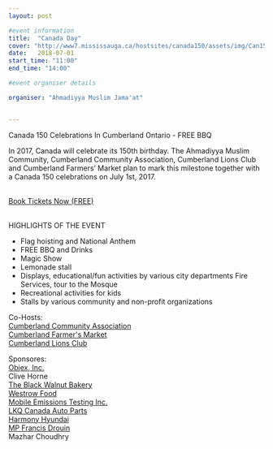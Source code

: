 ```yaml
---
layout: post

#event information
title:  "Canada Day"
cover: "http://www7.mississauga.ca/hostsites/canada150/assets/img/Can150intro.jpg"
date:   2018-07-01
start_time: "11:00"
end_time: "14:00"

#event organiser details

organiser: "Ahmadiyya Muslim Jama'at"


---
```


Canada 150 Celebrations In Cumberland Ontario - FREE BBQ

In 2017, Canada will celebrate its 150th birthday. The Ahmadiyya Muslim Community, Cumberland Community Association, Cumberland Lions Club and Cumberland Farmers’ Market plan to mark this milestone together with a Canada 150 celebrations on July 1st, 2017. 

<br/>
<a href="https://www.eventbrite.ca/e/canada-150-celebrations-free-bbq-tickets-35153481008?aff=ehomesaved">Book Tickets Now (FREE)</a>
<br/><br/>

HIGHLIGHTS OF THE EVENT
- Flag hoisting and National Anthem
- FREE BBQ and Drinks
- Magic Show
- Lemonade stall
- Displays, educational/fun activities by various city departments Fire Services, tour to the Mosque
- Recreational activities for kids
- Stalls by various community and non-profit organizations

Co-Hosts:<br/>
<a href="http://www.cumberlandvillage.ca/en">Cumberland Community Association</a><br/>
<a href="http://cumberlandfarmersmarket.ca/">Cumberland Farmer's Market</a><br/>
<a href="https://www.facebook.com/cumberlandlions/">Cumberland Lions Club</a><br/>

Sponsores:<br/>
<a href="http://objex.ca">Objex, Inc.</a><br/>
Clive Horne<br/>
<a href="http://www.blackwalnutbakery.ca/">The Black Walnut Bakery</a><br/>
<a href="http://westrow.com/">Westrow Food</a><br/>
<a href="http://www.mobileemissionstesting.com/">Mobile Emissions Testing Inc.</a><br/>
<a href="https://www.lkqcorp.com">LKQ Canada Auto Parts</a><br/>
<a href="http://www.harmonyhyundai.com/">Harmony Hyundai</a><br/>
<a href="http://fdrouin.liberal.ca/">MP Francis Drouin</a><br/>
Mazhar Choudhry

